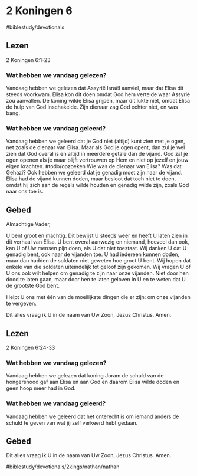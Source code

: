 # 2 Koningen 6
#biblestudy/devotionals

## Lezen
2 Koningen 6:1-23

### Wat hebben we vandaag gelezen? 
Vandaag hebben we gelezen dat Assyrië Israël aanviel, maar dat Elisa dit steeds voorkwam. Elisa kon dit doen omdat God hem vertelde waar Assyrië zou aanvallen. 
De koning wilde Elisa grijpen, maar dit lukte niet, omdat Elisa de hulp van God inschakelde. Zijn dienaar zag God echter niet, en was bang.  

### Wat hebben we vandaag geleerd? 
Vandaag hebben we geleerd dat je God niet (altijd) kunt zien met je ogen, net zoals de dienaar van Elisa. Maar als God je ogen opent, dan zul je wel zien dat God overal is en altijd in meerdere getale dan de vijand. 
God zal je ogen openen als je maar blijft vertrouwen op Hem en niet op jezelf en jouw eigen krachten. 
#todo/opzoeken  Wie was de dienaar van Elisa? Was dat Gehazi? 
Ook hebben we geleerd dat je genadig moet zijn naar de vijand. Elisa had de vijand kunnen doden, maar besloot dat toch niet te doen, omdat hij zich aan de regels wilde houden en genadig wilde zijn, zoals God naar ons toe is. 

## Gebed
Almachtige Vader, 

U bent groot en machtig. Dit bewijst U steeds weer en heeft U laten zien in dit verhaal van Elisa. U bent overal aanwezig en niemand, hoeveel dan ook, kan U of Uw mensen pijn doen, als U dat niet toestaat. 
Wij danken U dat U genadig bent, ook naar de vijanden toe. U had iedereen kunnen doden, maar dan hadden de soldaten niet geweten hoe groot U bent. Wij hopen dat enkele van die soldaten uiteindelijk tot geloof zijn gekomen.
Wij vragen U of U ons ook wilt helpen om genadig te zijn naar onze vijanden. Niet door hen dood te laten gaan, maar door hen te laten geloven in U en te weten dat U de grootste God bent. 

Helpt U ons met één van de moeilijkste dingen die er zijn: om onze vijanden te vergeven. 

Dit alles vraag ik U in de naam van Uw Zoon, Jezus Christus. 
Amen. 

## Lezen
2 Koningen 6:24-33

### Wat hebben we vandaag gelezen? 
Vandaag hebben we gelezen dat koning Joram de schuld van de hongersnood gaf aan Elisa en aan God en daarom Elisa wilde doden en geen hoop meer had in God.

### Wat hebben we vandaag geleerd? 
Vandaag hebben we geleerd dat het onterecht is om iemand anders de schuld te geven van wat jij zelf verkeerd hebt gedaan. 

## Gebed


Dit alles vraag ik U in de naam van Uw Zoon, Jezus Christus. 
Amen. 

#biblestudy/devotionals/2kings/nathan/nathan